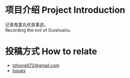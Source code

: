 # 项目介绍 Project Introduction
记录鬼童丸优良事迹。\
Recording the evil of Guishushu.

# 投稿方式 How to relate
- tzhong072@gmail.com
- [Issues](https://github.com/bxx-114514/igui-blog/issues)

